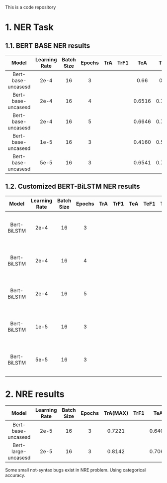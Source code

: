 This is a code repository

# 1. NER Task
## 1.1. BERT BASE NER results

|Model              |Learning Rate  |Batch Size |Epochs |TrA    |TrF1   |TeA    |TeF1   |Time       |device   |framework|
|:--:               |:--:           |:--:       |:--:   |:--:   |:--:   |:--:   |:--:   |:--:       |:--:     |:--:     |
|Bert-base-uncasesd |2e-4           |16         |3      |       |       |0.66   |0.78   |           |M3 Max 30 GPU Cores|pytorch  |
|Bert-base-uncasesd |2e-4           |16         |4      |       |       |0.6516 |0.7773 |25m54.8s   |RTX4060Ti16G|pytorch|
|Bert-base-uncasesd |2e-4           |16         |5      |       |       |0.6646 |0.7832 |21m3.1s    |RTX4060Ti16G|pytorch|
|Bert-base-uncasesd |1e-5           |16         |3      |       |       |0.4160 |0.5503 |17m46.5s   |RTX4060Ti16G|pytorch|
|Bert-base-uncasesd |5e-5           |16         |3      |       |       |0.6541 |0.7800 |17m56.8s   |RTX4060Ti16G|pytorch|

## 1.2. Customized BERT-BiLSTM NER results

|Model      |Learning Rate  |Batch Size |Epochs |TrA    |TrF1   |TeA    |TeF1   |Time       |device   |framework|
|:--:       |:--:           |:--:       |:--:   |:--:   |:--:   |:--:   |:--:   |:--:       |:--:     |:--:     |
|Bert-BiLSTM|2e-4           |16         |3      |       |       |       |       |           |M3 Max 30 GPU Cores|pytorch  |
|Bert-BiLSTM|2e-4           |16         |4      |       |       |       |       |           |M3 Max 30 GPU Cores|pytorch  |
|Bert-BiLSTM|2e-4           |16         |5      |       |       |       |       |           |M3 Max 30 GPU Cores|pytorch  |
|Bert-BiLSTM|1e-5           |16         |3      |       |       |       |       |           |M3 Max 30 GPU Cores|pytorch  |
|Bert-BiLSTM|5e-5           |16         |3      |       |       |       |       |           |M3 Max 30 GPU Cores|pytorch  |

# 2. NRE results

|Model              |Learning Rate  |Batch Size |Epochs |TrA(MAX)|TrF1   |TeA    |TeF1   |Time       |device   |framework|
|:--:               |:--:           |:--:       |:--:   |:--:   |:--:   |:--:   |:--:   |:--:       |:--:     |:--:     |
|Bert-base-uncasesd |2e-5           |16         |3      |0.7221 |       |0.6408 |       |5m26.3s    |RTX4060Ti16G|tensorflow|
|Bert-large-uncasesd|2e-5           |16         |3      |0.8142 |       |0.7063 |       |14m1.3s    |RTX4060Ti16G|tensorflow|

Some small not-syntax bugs exist in NRE problem. Using categorical accuracy.
